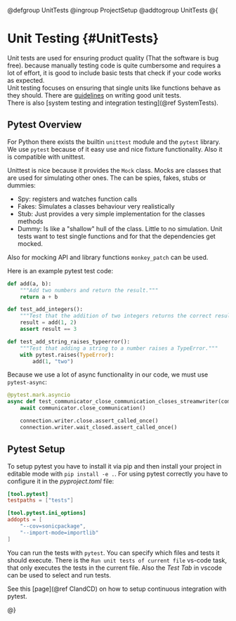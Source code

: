 @defgroup UnitTests
@ingroup ProjectSetup
@addtogroup UnitTests
@{

# Unit Testing {#UnitTests}

Unit tests are used for ensuring product quality (That the software is bug free). 
because manually testing code is quite cumbersome and requires a lot of effort, it is good 
to include basic tests that check if your code works as expected.  
Unit testing focuses on ensuring that single units like functions behave as they should. 
There are [guidelines](https://learn.microsoft.com/en-us/dotnet/core/testing/unit-testing-best-practices) on writing good unit tests.  
There is also [system testing and integration testing](@ref SystemTests).

## Pytest Overview

For Python there exists the builtin `unittest` module and the `pytest` library. 
We use `pytest` because of it easy use and nice fixture functionality. 
Also it is compatible with unittest.

Unittest is nice because it provides the `Mock` class. 
Mocks are classes that are used for simulating other ones. 
The can be spies, fakes, stubs or dummies:
- Spy: registers and watches function calls
- Fakes: Simulates a classes behaviour very realistically
- Stub: Just provides a very simple implementation for the classes methods
- Dummy: Is like a "shallow" hull of the class. Little to no simulation.
Unit tests want to test single functions and for that the dependencies get mocked.

Also for mocking API and library functions `monkey_patch` can be used. 

Here is an example pytest test code:
```python
def add(a, b):
    """Add two numbers and return the result."""
    return a + b

def test_add_integers():
    """Test that the addition of two integers returns the correct result."""
    result = add(1, 2)
    assert result == 3

def test_add_string_raises_typeerror():
    """Test that adding a string to a number raises a TypeError."""
    with pytest.raises(TypeError):
        add(1, "two")
```

Because we use a lot of async functionality in our code, we must use `pytest-async`:
```python
@pytest.mark.asyncio
async def test_communicator_close_communication_closes_streamwriter(communicator, connection):
    await communicator.close_communication()

    connection.writer.close.assert_called_once()
    connection.writer.wait_closed.assert_called_once()
```

## Pytest Setup

To setup pytest you have to install it via pip and then install your project in editable mode with `pip install -e .`.
For using pytest correctly you have to configure it in the *pyproject.toml* file:
```toml
[tool.pytest]
testpaths = ["tests"]

[tool.pytest.ini_options]
addopts = [
    "--cov=sonicpackage",
    "--import-mode=importlib"
]
```
You can run the tests with `pytest`. 
You can specify which files and tests it should execute.
There is the `Run unit tests of current file` vs-code task, that only executes the tests in the current file.
Also the *Test Tab* in vscode can be used to select and run tests.

See this [page](@ref CIandCD) on how to setup continuous integration with pytest.

@}